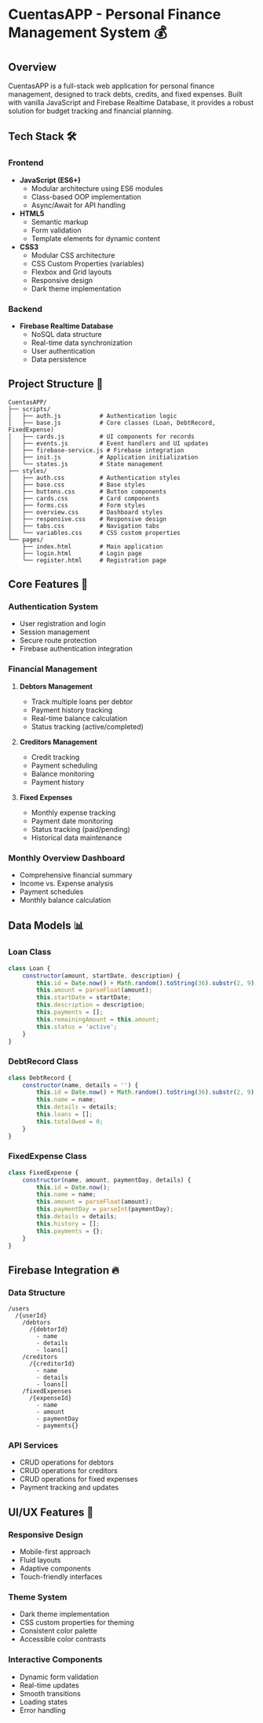 # CuentasAPP - Personal Finance Management System 💰

## Overview
CuentasAPP is a full-stack web application for personal finance management, designed to track debts, credits, and fixed expenses. Built with vanilla JavaScript and Firebase Realtime Database, it provides a robust solution for budget tracking and financial planning.

## Tech Stack 🛠️

### Frontend
- **JavaScript (ES6+)**
  - Modular architecture using ES6 modules
  - Class-based OOP implementation
  - Async/Await for API handling
- **HTML5**
  - Semantic markup
  - Form validation
  - Template elements for dynamic content
- **CSS3**
  - Modular CSS architecture
  - CSS Custom Properties (variables)
  - Flexbox and Grid layouts
  - Responsive design
  - Dark theme implementation

### Backend
- **Firebase Realtime Database**
  - NoSQL data structure
  - Real-time data synchronization
  - User authentication
  - Data persistence

## Project Structure 📁

```
CuentasAPP/
├── scripts/
│   ├── auth.js           # Authentication logic
│   ├── base.js           # Core classes (Loan, DebtRecord, FixedExpense)
│   ├── cards.js          # UI components for records
│   ├── events.js         # Event handlers and UI updates
│   ├── firebase-service.js # Firebase integration
│   ├── init.js           # Application initialization
│   └── states.js         # State management
├── styles/
│   ├── auth.css          # Authentication styles
│   ├── base.css          # Base styles
│   ├── buttons.css       # Button components
│   ├── cards.css         # Card components
│   ├── forms.css         # Form styles
│   ├── overview.css      # Dashboard styles
│   ├── responsive.css    # Responsive design
│   ├── tabs.css          # Navigation tabs
│   └── variables.css     # CSS custom properties
└── pages/
    ├── index.html        # Main application
    ├── login.html        # Login page
    └── register.html     # Registration page
```

## Core Features 🌟

### Authentication System
- User registration and login
- Session management
- Secure route protection
- Firebase authentication integration

### Financial Management
1. **Debtors Management**
   - Track multiple loans per debtor
   - Payment history tracking
   - Real-time balance calculation
   - Status tracking (active/completed)

2. **Creditors Management**
   - Credit tracking
   - Payment scheduling
   - Balance monitoring
   - Payment history

3. **Fixed Expenses**
   - Monthly expense tracking
   - Payment date monitoring
   - Status tracking (paid/pending)
   - Historical data maintenance

### Monthly Overview Dashboard
- Comprehensive financial summary
- Income vs. Expense analysis
- Payment schedules
- Monthly balance calculation

## Data Models 📊

### Loan Class
```javascript
class Loan {
    constructor(amount, startDate, description) {
        this.id = Date.now() + Math.random().toString(36).substr(2, 9);
        this.amount = parseFloat(amount);
        this.startDate = startDate;
        this.description = description;
        this.payments = [];
        this.remainingAmount = this.amount;
        this.status = 'active';
    }
}
```

### DebtRecord Class
```javascript
class DebtRecord {
    constructor(name, details = '') {
        this.id = Date.now() + Math.random().toString(36).substr(2, 9);
        this.name = name;
        this.details = details;
        this.loans = [];
        this.totalOwed = 0;
    }
}
```

### FixedExpense Class
```javascript
class FixedExpense {
    constructor(name, amount, paymentDay, details) {
        this.id = Date.now();
        this.name = name;
        this.amount = parseFloat(amount);
        this.paymentDay = parseInt(paymentDay);
        this.details = details;
        this.history = [];
        this.payments = {};
    }
}
```

## Firebase Integration 🔥

### Data Structure
```
/users
  /{userId}
    /debtors
      /{debtorId}
        - name
        - details
        - loans[]
    /creditors
      /{creditorId}
        - name
        - details
        - loans[]
    /fixedExpenses
      /{expenseId}
        - name
        - amount
        - paymentDay
        - payments{}
```

### API Services
- CRUD operations for debtors
- CRUD operations for creditors
- CRUD operations for fixed expenses
- Payment tracking and updates

## UI/UX Features 🎨

### Responsive Design
- Mobile-first approach
- Fluid layouts
- Adaptive components
- Touch-friendly interfaces

### Theme System
- Dark theme implementation
- CSS custom properties for theming
- Consistent color palette
- Accessible color contrasts

### Interactive Components
- Dynamic form validation
- Real-time updates
- Smooth transitions
- Loading states
- Error handling

